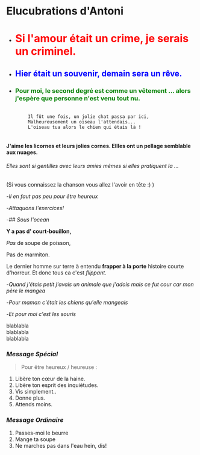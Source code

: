 # Elucubrations d'Antoni

* # <span style= "color:red"> Si l'amour était un crime, je serais un criminel. </span>

* ## <span style= "color: blue"> Hier était un souvenir, demain sera un rêve. </span>

* ### <span style= "color: green"> Pour moi, le second degré est comme un vêtement ... alors j'espère que personne n'est venu tout nu. </span>

<pre>
	<code>
		Il fût une fois, un jolie chat passa par ici,
		Malheureusement un oiseau l'attendais...
		L'oiseau tua alors le chien qui étais là !
	</code>
</pre>

#### J'aime les licornes et leurs jolies cornes. Ellles ont un pellage semblable aux nuages. ####
###### Elles sont si gentilles avec leurs amies mêmes si elles pratiquent la ... ######
(Si vous connaissez la chanson vous allez l'avoir en tête :) )

-*Il en faut pas peu pour être heureux*

-*Attaquons l'exercices!*

-## *Sous l'ocean*

**Y a pas d' court-bouillon,**

*Pas* de soupe de poisson,

Pas de *m*armiton.

Le dernier homme sur terre à entendu **frapper à la porte**
histoire courte d'horreur.
Et donc tous ca c'est *flippant.*

-*Quand j'étais petit j'avais un animale que j'adois mais ce fut cour car mon père le mangea*

-*Pour maman c'était les chiens qu'elle mangeais*

-*Et pour moi c'est les souris*


blablabla  
blablabla  
blablabla

### _Message Spécial_

> Pour être heureux / heureuse :

1. Libère ton cœur de la haine.
2. Libère ton esprit des inquiétudes.
3. Vis simplement..
4. Donne plus.
5. Attends moins.

### _Message Ordinaire_

1. Passes-moi le beurre
1. Mange ta soupe
1. Ne marches pas dans l'eau hein, dis!

